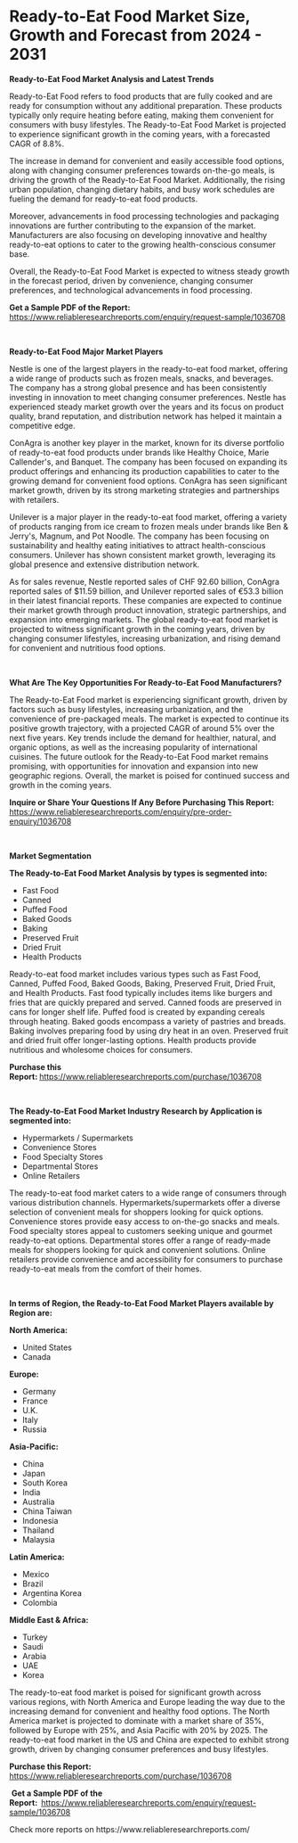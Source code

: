 <p><h1>Ready-to-Eat Food Market Size, Growth and Forecast from 2024 - 2031</h1></p><p><strong>Ready-to-Eat Food Market Analysis and Latest Trends</strong></p>
<p><p>Ready-to-Eat Food refers to food products that are fully cooked and are ready for consumption without any additional preparation. These products typically only require heating before eating, making them convenient for consumers with busy lifestyles. The Ready-to-Eat Food Market is projected to experience significant growth in the coming years, with a forecasted CAGR of 8.8%.</p><p>The increase in demand for convenient and easily accessible food options, along with changing consumer preferences towards on-the-go meals, is driving the growth of the Ready-to-Eat Food Market. Additionally, the rising urban population, changing dietary habits, and busy work schedules are fueling the demand for ready-to-eat food products.</p><p>Moreover, advancements in food processing technologies and packaging innovations are further contributing to the expansion of the market. Manufacturers are also focusing on developing innovative and healthy ready-to-eat options to cater to the growing health-conscious consumer base.</p><p>Overall, the Ready-to-Eat Food Market is expected to witness steady growth in the forecast period, driven by convenience, changing consumer preferences, and technological advancements in food processing.</p></p>
<p><strong>Get a Sample PDF of the Report:&nbsp;</strong> <a href="https://www.reliableresearchreports.com/enquiry/request-sample/1036708">https://www.reliableresearchreports.com/enquiry/request-sample/1036708</a></p>
<p>&nbsp;</p>
<p><strong>Ready-to-Eat Food Major Market Players</strong></p>
<p><p>Nestle is one of the largest players in the ready-to-eat food market, offering a wide range of products such as frozen meals, snacks, and beverages. The company has a strong global presence and has been consistently investing in innovation to meet changing consumer preferences. Nestle has experienced steady market growth over the years and its focus on product quality, brand reputation, and distribution network has helped it maintain a competitive edge.</p><p>ConAgra is another key player in the market, known for its diverse portfolio of ready-to-eat food products under brands like Healthy Choice, Marie Callender's, and Banquet. The company has been focused on expanding its product offerings and enhancing its production capabilities to cater to the growing demand for convenient food options. ConAgra has seen significant market growth, driven by its strong marketing strategies and partnerships with retailers.</p><p>Unilever is a major player in the ready-to-eat food market, offering a variety of products ranging from ice cream to frozen meals under brands like Ben & Jerry's, Magnum, and Pot Noodle. The company has been focusing on sustainability and healthy eating initiatives to attract health-conscious consumers. Unilever has shown consistent market growth, leveraging its global presence and extensive distribution network.</p><p>As for sales revenue, Nestle reported sales of CHF 92.60 billion, ConAgra reported sales of $11.59 billion, and Unilever reported sales of €53.3 billion in their latest financial reports. These companies are expected to continue their market growth through product innovation, strategic partnerships, and expansion into emerging markets. The global ready-to-eat food market is projected to witness significant growth in the coming years, driven by changing consumer lifestyles, increasing urbanization, and rising demand for convenient and nutritious food options.</p></p>
<p>&nbsp;</p>
<p><strong>What Are The Key Opportunities For Ready-to-Eat Food Manufacturers?</strong></p>
<p><p>The Ready-to-Eat Food market is experiencing significant growth, driven by factors such as busy lifestyles, increasing urbanization, and the convenience of pre-packaged meals. The market is expected to continue its positive growth trajectory, with a projected CAGR of around 5% over the next five years. Key trends include the demand for healthier, natural, and organic options, as well as the increasing popularity of international cuisines. The future outlook for the Ready-to-Eat Food market remains promising, with opportunities for innovation and expansion into new geographic regions. Overall, the market is poised for continued success and growth in the coming years.</p></p>
<p><strong>Inquire or Share Your Questions If Any Before Purchasing This Report:</strong> <a href="https://www.reliableresearchreports.com/enquiry/pre-order-enquiry/1036708">https://www.reliableresearchreports.com/enquiry/pre-order-enquiry/1036708</a></p>
<p>&nbsp;</p>
<p><strong>Market Segmentation</strong></p>
<p><strong>The Ready-to-Eat Food Market Analysis by types is segmented into:</strong></p>
<p><ul><li>Fast Food</li><li>Canned</li><li>Puffed Food</li><li>Baked Goods</li><li>Baking</li><li>Preserved Fruit</li><li>Dried Fruit</li><li>Health Products</li></ul></p>
<p><p>Ready-to-eat food market includes various types such as Fast Food, Canned, Puffed Food, Baked Goods, Baking, Preserved Fruit, Dried Fruit, and Health Products. Fast food typically includes items like burgers and fries that are quickly prepared and served. Canned foods are preserved in cans for longer shelf life. Puffed food is created by expanding cereals through heating. Baked goods encompass a variety of pastries and breads. Baking involves preparing food by using dry heat in an oven. Preserved fruit and dried fruit offer longer-lasting options. Health products provide nutritious and wholesome choices for consumers.</p></p>
<p><strong>Purchase this Report:&nbsp;</strong><a href="https://www.reliableresearchreports.com/purchase/1036708">https://www.reliableresearchreports.com/purchase/1036708</a></p>
<p>&nbsp;</p>
<p><strong>The Ready-to-Eat Food Market Industry Research by Application is segmented into:</strong></p>
<p><ul><li>Hypermarkets / Supermarkets</li><li>Convenience Stores</li><li>Food Specialty Stores</li><li>Departmental Stores</li><li>Online Retailers</li></ul></p>
<p><p>The ready-to-eat food market caters to a wide range of consumers through various distribution channels. Hypermarkets/supermarkets offer a diverse selection of convenient meals for shoppers looking for quick options. Convenience stores provide easy access to on-the-go snacks and meals. Food specialty stores appeal to customers seeking unique and gourmet ready-to-eat options. Departmental stores offer a range of ready-made meals for shoppers looking for quick and convenient solutions. Online retailers provide convenience and accessibility for consumers to purchase ready-to-eat meals from the comfort of their homes.</p></p>
<p>&nbsp;</p>
<p><strong>In terms of Region, the Ready-to-Eat Food Market Players available by Region are:</strong></p>
<p>
    <p> <strong> North America: </strong>
        <ul>
            <li>United States</li>
            <li>Canada</li>
        </ul>
        </p> 
    <p> <strong> Europe: </strong>
        <ul>
            <li>Germany</li>
            <li>France</li>
            <li>U.K.</li>
            <li>Italy</li>
            <li>Russia</li>
        </ul>
        </p> 
    <p> <strong> Asia-Pacific: </strong>
        <ul>
            <li>China</li>
            <li>Japan</li>
            <li>South Korea</li>
            <li>India</li>
            <li>Australia</li>
            <li>China Taiwan</li>
            <li>Indonesia</li>
            <li>Thailand</li>
            <li>Malaysia</li>
        </ul>
        </p> 
    <p> <strong> Latin America: </strong>
        <ul>
            <li>Mexico</li>
            <li>Brazil</li>
            <li>Argentina Korea</li>
            <li>Colombia</li>
        </ul>
        </p> 
    <p> <strong> Middle East & Africa: </strong>
        <ul>
            <li>Turkey</li>
            <li>Saudi</li>
            <li>Arabia</li>
            <li>UAE</li>
            <li>Korea</li>
        </ul>
    </p>
    </p>
<p><p>The ready-to-eat food market is poised for significant growth across various regions, with North America and Europe leading the way due to the increasing demand for convenient and healthy food options. The North America market is projected to dominate with a market share of 35%, followed by Europe with 25%, and Asia Pacific with 20% by 2025. The ready-to-eat food market in the US and China are expected to exhibit strong growth, driven by changing consumer preferences and busy lifestyles.</p></p>
<p><strong>Purchase this Report: </strong><a href="https://www.reliableresearchreports.com/purchase/1036708">https://www.reliableresearchreports.com/purchase/1036708</a></p>
<p>&nbsp;<strong>Get a Sample PDF of the Report:&nbsp;&nbsp;</strong><a href="https://www.reliableresearchreports.com/enquiry/request-sample/1036708">https://www.reliableresearchreports.com/enquiry/request-sample/1036708</a></p>
<p><strong></strong></p>
<p>Check more reports on https://www.reliableresearchreports.com/</p>